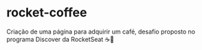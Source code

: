 # rocket-coffee
Criação de uma página para adquirir um café, desafio proposto no programa Discover da RocketSeat ☕🚀
